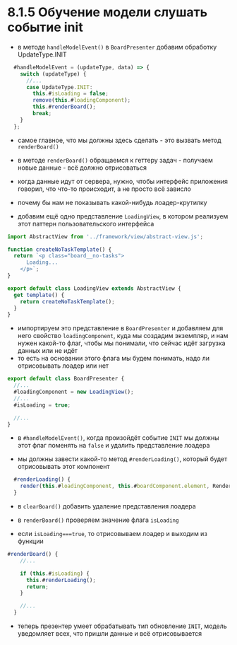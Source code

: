 # 8.1.5 Обучение модели слушать событие init

- в методе `handleModelEvent()` в `BoardPresenter` добавим обработку UpdateType.INIT

```js
  #handleModelEvent = (updateType, data) => {
    switch (updateType) {
      //...
      case UpdateType.INIT:
        this.#isLoading = false;
        remove(this.#loadingComponent);
        this.#renderBoard();
        break;
    }
  };
```

- самое главное, что мы должны здесь сделать - это вызвать метод `renderBoard()`

- в методе `renderBoard()` обращаемся к геттеру задач - получаем новые данные - всё должно отрисоваться

- когда данные идут от сервера, нужно, чтобы интерфейс приложения говорил, что что-то происходит, а не просто всё зависло

- почему бы нам не показывать какой-нибудь лоадер-крутилку

- добавим ещё одно представление `LoadingView`, в котором реализуем этот паттерн пользовательского интерфейса

```js
import AbstractView from '../framework/view/abstract-view.js';

function createNoTaskTemplate() {
  return `<p class="board__no-tasks">
      Loading...
    </p>`;
}

export default class LoadingView extends AbstractView {
  get template() {
    return createNoTaskTemplate();
  }
}
```

- импортируем это представление в `BoardPresenter` и добавляем для него свойство `loadingComponent`, куда мы создадим экземпляр, и нам нужен какой-то флаг, чтобы мы понимали, что сейчас идёт загрузка данных или не идёт
- то есть на основании этого флага мы будем понимать, надо ли отрисовывать лоадер или нет

```js
export default class BoardPresenter {
  //...
  #loadingComponent = new LoadingView();
  //...
  #isLoading = true;

  //...
}
```

- в `#handleModelEvent()`, когда произойдёт событие `INIT` мы должны этот флаг поменять на `false` и удалить представление лоадера

- мы должны завести какой-то метод `#renderLoading()`, который будет отрисовывать этот компонент

```js
  #renderLoading() {
    render(this.#loadingComponent, this.#boardComponent.element, RenderPosition.AFTERBEGIN);
  }
```

- в `clearBoard()` добавить удаление представления лоадера

- в `renderBoard()` проверяем значение флага `isLoading`
- если `isLoading===true`, то отрисовываем лоадер и выходим из функции

```js
#renderBoard() {
    //...

    if (this.#isLoading) {
      this.#renderLoading();
      return;
    }

    //...
  }
```

- теперь презентер умеет обрабатывать тип обновление `INIT`, модель уведомляет всех, что пришли данные и всё отрисовывается
